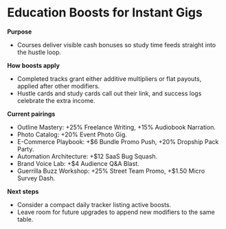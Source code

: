 # Education Boosts for Instant Gigs

**Purpose**
- Courses deliver visible cash bonuses so study time feeds straight into the hustle loop.

**How boosts apply**
- Completed tracks grant either additive multipliers or flat payouts, applied after other modifiers.
- Hustle cards and study cards call out their link, and success logs celebrate the extra income.

**Current pairings**
- Outline Mastery: +25% Freelance Writing, +15% Audiobook Narration.
- Photo Catalog: +20% Event Photo Gig.
- E-Commerce Playbook: +$6 Bundle Promo Push, +20% Dropship Pack Party.
- Automation Architecture: +$12 SaaS Bug Squash.
- Brand Voice Lab: +$4 Audience Q&A Blast.
- Guerrilla Buzz Workshop: +25% Street Team Promo, +$1.50 Micro Survey Dash.

**Next steps**
- Consider a compact daily tracker listing active boosts.
- Leave room for future upgrades to append new modifiers to the same table.
